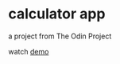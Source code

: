 # calculator app

a project from The Odin Project

watch [demo](https://nguyen-thanh-luan-github.github.io/calculator-app.github.io/)
